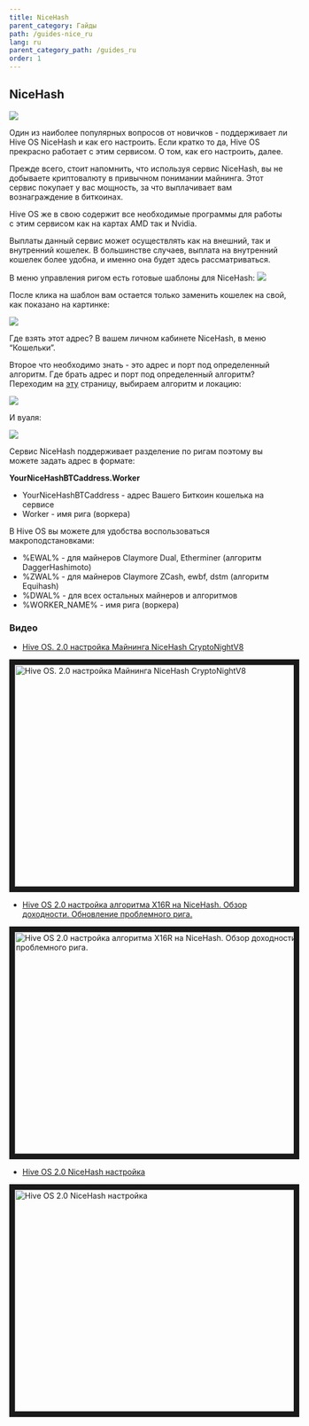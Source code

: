 ```yaml
---
title: NiceHash
parent_category: Гайды
path: /guides-nice_ru
lang: ru
parent_category_path: /guides_ru
order: 1
---
```


## NiceHash
<img src="http://forum.hiveos.farm/uploads/editor/vp/1fs7ux2lalf8.png">

Один из наиболее популярных вопросов от новичков - поддерживает ли Hive OS NiceHash и как его настроить.
Если кратко то да, Hive OS прекрасно работает с этим сервисом.
О том, как его настроить, далее.

Прежде всего, стоит напомнить, что используя сервис NiceHash, вы не добываете криптовалюту в привычном понимании майнинга. Этот сервис покупает у вас мощность, за что выплачивает вам вознаграждение в биткоинах.

Hive OS же в свою содержит все необходимые программы для работы с этим сервисом как на картах AMD так и Nvidia.

Выплаты данный сервис может осуществлять как на внешний, так и внутренний кошелек. В большинстве случаев, выплата на внутренний кошелек более удобна, и именно она будет здесь рассматриваться.

В меню управления ригом есть готовые шаблоны для NiceHash:
<img src="https://forum.hiveos.farm/uploads/editor/ua/iq1dhcc4nq6u.png">

После клика на шаблон вам остается только заменить кошелек на свой, как показано на картинке:

<img src="http://forum.hiveos.farm/uploads/editor/xw/6n0vbcqy513e.png">

Где взять этот адрес? В вашем личном кабинете NiceHash, в меню “Кошельки”.

Второе что необходимо знать - это адрес и порт под определенный алгоритм.
Где брать адрес и порт под определенный алгоритм? Переходим на [эту](https://www.nicehash.com/stratum-generator) страницу, выбираем алгоритм и локацию:

<img
  src="https://github.com/minershive/hiveon-kb/raw/master/images\nice\16ru.png?sanitize=true" data-canonical-src="https://github.com/minershive/hiveon-kb/raw/master/images\nice\16ru.png"
  />

И вуаля:

<img
  src="https://github.com/minershive/hiveon-kb/raw/master/images\nice\15ru.png?sanitize=true" data-canonical-src="https://github.com/minershive/hiveon-kb/raw/master/images\nice\15ru.png"
  />

Сервис NiceHash поддерживает разделение по ригам поэтому вы можете задать адрес в формате:

**YourNiceHashBTCaddress.Worker**

- YourNiceHashBTCaddress - адрес Вашего Биткоин кошелька на сервисе
- Worker - имя рига (воркера)

В Hive OS вы можете для удобства воспользоваться макроподстановками:
- %EWAL% - для майнеров Claymore Dual, Etherminer (алгоритм DaggerHashimoto)
- %ZWAL% - для майнеров Claymore ZCash, ewbf, dstm (алгоритм Equihash)
- %DWAL% - для всех остальных майнеров и алгоритмов
- %WORKER_NAME% - имя рига (воркера)

### Видео
- <a href="https://www.youtube.com/watch?v=W9bnWIwitow">Hive OS. 2.0 настройка Майнинга NiceHash CryptoNightV8</a>

<a href="http://www.youtube.com/watch?feature=player_embedded&v=W9bnWIwitow
" target="_blank"><img src="http://img.youtube.com/vi/W9bnWIwitow/0.jpg"
alt="Hive OS. 2.0 настройка Майнинга NiceHash CryptoNightV8" width="630" height="400" border="10" /></a>

- <a href="https://www.youtube.com/watch?v=yHTYCNw-n6k">Hive OS 2.0 настройка алгоритма X16R на NiceHash. Обзор доходности. Обновление проблемного рига.</a>

<a href="http://www.youtube.com/watch?feature=player_embedded&v=yHTYCNw-n6k
" target="_blank"><img src="http://img.youtube.com/vi/yHTYCNw-n6k/0.jpg"
alt="Hive OS 2.0 настройка алгоритма X16R на NiceHash. Обзор доходности. Обновление проблемного рига." width="630" height="400" border="10" /></a>

- <a href="https://www.youtube.com/watch?v=JKnCA50lDDU">Hive OS 2.0 NiceHash настройка</a>

<a href="http://www.youtube.com/watch?feature=player_embedded&v=JKnCA50lDDU
" target="_blank"><img src="http://img.youtube.com/vi/JKnCA50lDDU/0.jpg"
alt="Hive OS 2.0 NiceHash настройка" width="630" height="400" border="10" /></a>
